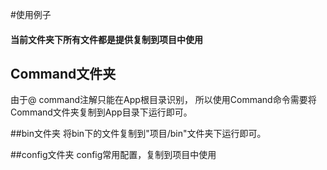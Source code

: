 #使用例子
#### 当前文件夹下所有文件都是提供复制到项目中使用

## Command文件夹
由于@ command注解只能在App根目录识别，
所以使用Command命令需要将Command文件夹复制到App目录下运行即可。

##bin文件夹
将bin下的文件复制到"项目/bin"文件夹下运行即可。

##config文件夹
config常用配置，复制到项目中使用